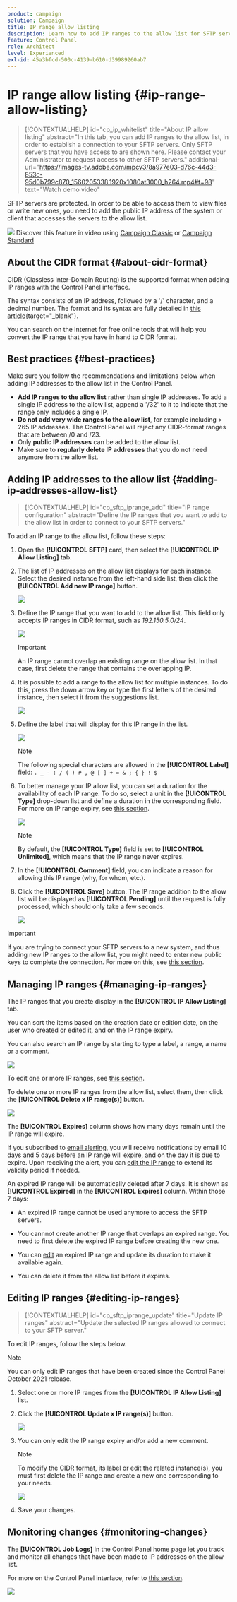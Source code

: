 ```yaml
---
product: campaign
solution: Campaign 
title: IP range allow listing
description: Learn how to add IP ranges to the allow list for SFTP servers access
feature: Control Panel
role: Architect
level: Experienced
exl-id: 45a3bfcd-500c-4139-b610-d39989260ab7
---
```

# IP range allow listing {#ip-range-allow-listing}

>[!CONTEXTUALHELP]
>id="cp_ip_whitelist"
>title="About IP allow listing"
>abstract="In this tab, you can add IP ranges to the allow list, in order to establish a connection to your SFTP servers. Only SFTP servers that you have access to are shown here. Please contact your Administrator to request access to other SFTP servers."
>additional-url="https://images-tv.adobe.com/mpcv3/8a977e03-d76c-44d3-853c-95d0b799c870_1560205338.1920x1080at3000_h264.mp4#t=98" text="Watch demo video"

SFTP servers are protected. In order to be able to access them to view files or write new ones, you need to add the public IP address of the system or client that accesses the servers to the allow list.

![](assets/do-not-localize/how-to-video.png) Discover this feature in video using [Campaign Classic](https://experienceleague.adobe.com/docs/campaign-classic-learn/control-panel/sftp-management/adding-ip-range-to-allow-list.html#sftp-management) or [Campaign Standard](https://experienceleague.adobe.com/docs/campaign-standard-learn/control-panel/sftp-management/adding-ip-range-to-allow-list.html#sftp-management)

## About the CIDR format {#about-cidr-format}

CIDR (Classless Inter-Domain Routing) is the supported format when adding IP ranges with the Control Panel interface.

The syntax consists of an IP address, followed by a '/' character, and a decimal number. The format and its syntax are fully detailed in [this article](https://whatismyipaddress.com/cidr){target="_blank"}.

You can search on the Internet for free online tools that will help you convert the IP range that you have in hand to CIDR format.

## Best practices {#best-practices}

Make sure you follow the recommendations and limitations below when adding IP addresses to the allow list in the Control Panel.

* **Add IP ranges to the allow list** rather than single IP addresses. To add a single IP address to the allow list, append a '/32' to it to indicate that the range only includes a single IP.
* **Do not add very wide ranges to the allow list**, for example including > 265 IP addresses. The Control Panel will reject any CIDR-format ranges that are between /0 and /23.
* Only **public IP addresses** can be added to the allow list.
* Make sure to **regularly delete IP addresses** that you do not need anymore from the allow list.

## Adding IP addresses to the allow list {#adding-ip-addresses-allow-list}

>[!CONTEXTUALHELP]
>id="cp_sftp_iprange_add"
>title="IP range configuration"
>abstract="Define the IP ranges that you want to add to the allow list in order to connect to your SFTP servers."

To add an IP range to the allow list, follow these steps:

1. Open the **[!UICONTROL SFTP]** card, then select the **[!UICONTROL IP Allow Listing]** tab.
1. The list of IP addresses on the allow list displays for each instance. Select the desired instance from the left-hand side list, then click the **[!UICONTROL Add new IP range]** button.

    ![](assets/control_panel_add_range.png)

1. Define the IP range that you want to add to the allow list. This field only accepts IP ranges in CIDR format, such as *192.150.5.0/24*.

    ![](assets/control_panel_add_range4.png)

    >[!IMPORTANT]
    >
    >An IP range cannot overlap an existing range on the allow list. In that case, first delete the range that contains the overlapping IP.
    
1. It is possible to add a range to the allow list for multiple instances. To do this, press the down arrow key or type the first letters of the desired instance, then select it from the suggestions list.

    ![](assets/control_panel_add_range3.png)

1. Define the label that will display for this IP range in the list.

    ![](assets/control_panel_add_range2.png)

    >[!NOTE]
    >
    >The following special characters are allowed in the **[!UICONTROL Label]** field:
    > `. _ - : / ( ) # , @ [ ] + = & ; { } ! $`

1. To better manage your IP allow list, you can set a duration for the availability of each IP range. To do so, select a unit in the **[!UICONTROL Type]** drop-down list and define a duration in the corresponding field. For more on IP range expiry, see [this section](#managing-ip-ranges).

    ![](assets/control_panel_add_range5.png)

    >[!NOTE]
    >
    >By default, the **[!UICONTROL Type]** field is set to **[!UICONTROL Unlimited]**, which means that the IP range never expires.

1. In the **[!UICONTROL Comment]** field, you can indicate a reason for allowing this IP range (why, for whom, etc.).

1. Click the **[!UICONTROL Save]** button. The IP range addition to the allow list will be displayed as **[!UICONTROL Pending]** until the request is fully processed, which should only take a few seconds.

    ![](assets/control_panel_add_range6.png)

>[!IMPORTANT]
>
>If you are trying to connect your SFTP servers to a new system, and thus adding new IP ranges to the allow list, you might need to enter new public keys to complete the connection. For more on this, see [this section](key-management.md).

## Managing IP ranges {#managing-ip-ranges}

The IP ranges that you create display in the **[!UICONTROL IP Allow Listing]** tab.

You can sort the items based on the creation date or edition date, on the user who created or edited it, and on the IP range expiry.

You can also search an IP range by starting to type a label, a range, a name or a comment.

![](assets/control_panel_allow_list_sort.png)

To edit one or more IP ranges, see [this section](#editing-ip-ranges).

To delete one or more IP ranges from the allow list, select them, then click the **[!UICONTROL Delete x IP range(s)]** button.

![](assets/control_panel_delete_range.png)

The **[!UICONTROL Expires]** column shows how many days remain until the IP range will expire.

If you subscribed to [email alerting](../../performance-monitoring/using/email-alerting.md), you will receive notifications by email 10 days and 5 days before an IP range will expire, and on the day it is due to expire. Upon receiving the alert, you can [edit the IP range](#editing-ip-ranges) to extend its validity period if needed.

An expired IP range will be automatically deleted after 7 days. It is shown as **[!UICONTROL Expired]** in the **[!UICONTROL Expires]** column. Within those 7 days:

* An expired IP range cannot be used anymore to access the SFTP servers.

* You cannnot create another IP range that overlaps an expired range. You need to first delete the expired IP range before creating the new one.

* You can [edit](#editing-ip-ranges) an expired IP range and update its duration to make it available again.

* You can delete it from the allow list before it expires.

## Editing IP ranges {#editing-ip-ranges}

>[!CONTEXTUALHELP]
>id="cp_sftp_iprange_update"
>title="Update IP ranges"
>abstract="Update the selected IP ranges allowed to connect to your SFTP server."

To edit IP ranges, follow the steps below.

>[!NOTE]
>
>You can only edit IP ranges that have been created since the Control Panel October 2021 release.

<!--Edition is not available for IP ranges that have been created before the Control Panel October 2021 release.-->

1. Select one or more IP ranges from the **[!UICONTROL IP Allow Listing]** list.

1. Click the **[!UICONTROL Update x IP range(s)]** button.

    ![](assets/control_panel_edit_range.png)

1. You can only edit the IP range expiry and/or add a new comment.

    >[!NOTE]
    >
    >To modify the CIDR format, its label or edit the related instance(s), you must first delete the IP range and create a new one corresponding to your needs.

    ![](assets/control_panel_edit_range2.png)

1. Save your changes.

## Monitoring changes {#monitoring-changes}

The **[!UICONTROL Job Logs]** in the Control Panel home page let you track and monitor all changes that have been made to IP addresses on the allow list.

For more on the Control Panel interface, refer to [this section](../../discover/using/discovering-the-interface.md).

![](assets/control_panel_ip_log.png)

